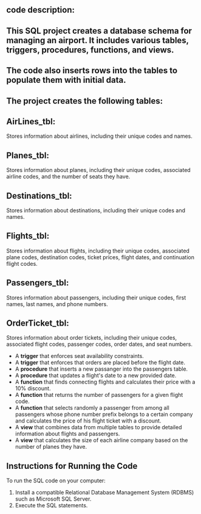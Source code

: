 ## code description:

  ## This SQL project creates a database schema for managing an airport. It includes various tables, triggers, procedures, functions, and views. 
  ## The code also inserts rows into the tables to populate them with initial data.
  
  ## The project creates the following tables:
  ## AirLines_tbl:
  Stores information about airlines, including their unique codes and names.
  
  ## Planes_tbl:
  Stores information about planes, including their unique codes, associated airline codes, and the number of seats they have.
  
  ## Destinations_tbl:
  Stores information about destinations, including their unique codes and names.
  
  ## Flights_tbl:
  Stores information about flights, including their unique codes, associated plane codes, destination codes, ticket prices, flight dates, and continuation flight codes.
  
  ## Passengers_tbl:
  Stores information about passengers, including their unique codes, first names, last names, and phone numbers.
  
  ## OrderTicket_tbl:
  Stores information about order tickets, including their unique codes, associated flight codes, passenger codes, order dates, and seat numbers.
  
  - A **trigger** that enforces seat availability constraints.
  - A **trigger** that enforces that orders are placed before the flight date.
  - A **procedure** that inserts a new passanger into the passengers table.
  - A **procedure** that updates a flight's date to a new provided date.
  - A **function** that finds connecting flights and calculates their price with a 10% discount.
  - A **function** that returns the number of passengers for a given flight code.
  - A **function** that selects randomly a passenger from among all passengers whose phone number prefix belongs to a certain company and calculates the price of his flight ticket with a discount.
  - A **view** that combines data from multiple tables to provide detailed information about flights and passengers.
  - A **view** that calculates the size of each airline company based on the number of planes they have.

## Instructions for Running the Code
  To run the SQL code on your computer:
  1. Install a compatible Relational Database Management System (RDBMS) such as Microsoft SQL Server.
  2. Execute the SQL statements.
